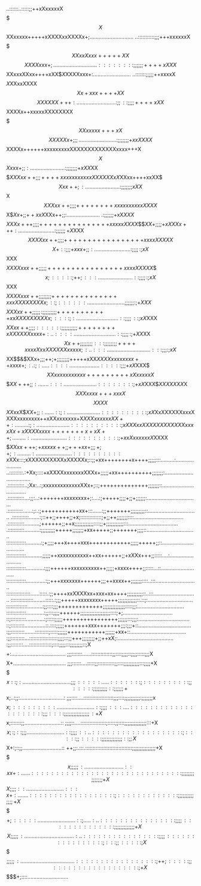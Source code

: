 ..::::::..:::::;;++xXxxxxxX$$$$$$$X$$$$$$$$$$XXxxxxx+++++xXXXXxxXXXXx+;.............................
..:::::::::::;;;+++xxxxxxX$$$$$$$$$$$$$$$$$$$XXxxXxxx+++++XX$$$$XXXXxxx+;...........................
..::::::::;;;;;;++++xXXX$$$$$$$$$$$$$$$$$$$$$$XXxxxXXxx++++xXX$$X$XXXXxxx+:.........................
..:::::::;;;;;++xxxxX$$$$$X$XXxxXXXX$$$$$$$$$$$$$$Xx+xxx++++XX$$$$XXXXXX+++:........................
..:;;::;;;;++++xXX$$$$$$XXXXx++xxxxxXXXXXXXX$$$$$$$XXxxxxx+++xX$$$$XXXXXx+;;;.......................
..:;;;;;;;+xxXXXX$$$$$$XXXXx++++++xxxxxxxxxXXXXXXXXXXXXXxxxx+++X$$X$$$Xxxx+;;:......................
.:;;;;;;;+xXX$XX$$$$$$XXXxx++;;;++++xxxxxxxxxxxXXXXXXxX$XXxx++++xxXX$$$Xxx++;:......................
.:;;;;;;;xXX$$X$$$$$$XXXxx++;;;;++++++++xxxxxxxxxxXXXX$$X$$Xx+;;++xxX$XXx++;;:......................
.:;;;;;;+xX$XXX$$$$$$XXXx+++;;;;+++++++++++++++xxxxxXXXX$$$$XX+;;;;+xXXXx+++:.......................
.:;;;;;;+X$XXX$$$$$$XXXXxx++;;;;+++++++++++++++++xxxxXXXXX$$$$X+::;;;+xxx+;;:.......................
.:;;;;:;xX$$XXX$$$$$XXXXxxx++;;;;;++++++++++++++++xxxxXXXXX$$$$x;:::::;++;:::.......................
::;;;;:;xX$$XXX$$$$$XXXXxxx++;;;;;;;;++++++++++++++xxxXXXXXXX$$Xx;::;::::::.........................
;;;;;;:;+X$$XX$$$$$$XXXxx++;;;;;:;;;;;;;;;+++++++++++xxXXXXXXXXXx;::::;:............................
::;;;;::;xX$XXX$$$$$XXxx++;;;;::::::;;;;;;;;;;++++++++xXXXXXXxxxx+:..::::...........................
.::;;;;:;+XX$XX$$$$$$Xx++;;;;;;;;:::;;;;;;;;++++xxxxXxxXXXXXXxxxxx;:..:::...........................
..:::;;;:;xX$$XX$$&$XXx+;;;++;+;;;;;;;;+++++xXX$XXXXxxxxxxxx++xxxx+;:.:;:.....::::..................
..:::::;;;+xX$XXX$$$XXxxxxxxxxxxx+++++++++xXxxxxxX$$$$$$$$$$$$XX+++;;:.......:::....................
..::::::::;+xX$XXX$$XXXXXXX$X$$XXXxxxx+++xxxX$$$$XXXX$$$XX$xxX$$XX+;;:......::;:....................
..::::::::::;xX$XxXXXXXXxxxXXXXxxxxxxxx++xXXxxxxxxx+X$XXXxxxxxxXX++:.........:;:....................
..:::::::::::;xXXXxxXX$$XXXXX$$XX$$XXXxxxxXx+xXXXXxxxx+++++++x+xX++;.........:......................
..:::::::::::;+xxXxxxxxxX$XXXX$$$$$$XXxx+++;+xxxxx++;;+++xx+;;;+;+;:.........:......................
..::::::::::x$XXx:::;xXXXXXXXXXXxXXXXXx;::;;+xx++++++++x++++;;;;;:::.........:......................
..:::::::::.:+Xx;::::+xXXXXxxxxxxxXXXx+;;;;;+xx++++++++++;;;;;;;:...................................
.:::::::::::..;Xx:..:;xxxxxxxxxxxxxXXx+;::;++++++++++++++;;;;;;;::..................................
.:::::::::::...:;;:..:+++++++xxxxxxxx+;:....:;+++++;;;;+;;+;;;;;;:..................................
.::::::::::......:;:.:;+++++++++++xx+:::......:;;+++++++;;;;;;;;;::.................................
.:::::::::::.......:;::++;;++++;;+x;::::::::::::::;+;;++;;;;;;;::::.................................
.:::::::::::..........;++++++;;++x;;;;;;;;;;;;::::;;+;;;;;;;;;;;:::.................................
.:::::::::::..........:;;;;;;;;;+++++;;;;;;;+xx+++++;;+++++++;;;;::.................................
:::::::::::::..........:;+;;;;+++x++++xxx++++++++++++;;;;;+++++;;::.................................
:::::::::::::...........;;;;;++xxxxxxxxxxx++xx++++++;;+xXXx+++;;:::::....:..........................
:::::::::::::............:;;;++++++xxxxxxxxxx++;;;;;+xxxx++++;;:::::...::...........................
:::::::::::::.............:;;+++xxxxxxx++++++;;;++xxxx++;;;;;;;::::..:::............................
::::::::::::::::......:::::.:;;++++xxXXXXxx+xxx+xx++++;;;;;;;;;;::..:::.............................
:::::::::::::::........:::::.:;;;+++++xxxxxxxx+++++;;;;;;;;;;;;::.::;:..............................
::::::::::::::..........:;;::::;;;+++++++++++++;;;;;;;;;;;;;;:::::;;:...............................
:::::::::::::............:;;:::;;;;++++++;;;;;;;;;;;;;;;;;;;::::;+;.................................
::;::::::::::............:;:::::;;;;;++++++++++++++++;;;;;;:::;;;:..................................
::;:::::::::..............::.::::;;;;;+++++++xxx+++++++;;;:;;;+::...................................
:;;:::::::::.......:::::::::;:::::;;;;;;+++++++++++;;;;;;+xx+::.....................................
:;;:::::::::...:::::::::::::::::::;;;;:::;;+++;;;;;;;;+;;++xX;:.....................................
:;;::::::::....:::::::::::::::;::::;;;;:::;;;;;;;;::;X$$$$$$$$+:....................................
;;;:::::::......::::::::::::::;;::::;;;;::;;;;:::::;;;X$$$$$$$$X+...................................
;;;::::::....:::::;;:::::::::::;;::::;;;;;;;;;;:::;;;;+X$$$$$$$x::;:................................
;;;:::::.....:::::::;::::::::::;;:::::;;;;;;;;;::;;;;;;+$$$$$$x;..:;;:.............................:
;;;::::....::::::::::::::::::::;;;::::;;;;;;;;;;:;;;;;;;x$$$$$x;:::::::::.........................::
;;;;:::....:::::::::::::::::::::;;;::::;;;;;;;;;;;;;;;;:+X$$$$$x;:::::::;;........................::
;;;;::....:::::::::::::::::;:::::;;::::;;;;;;;;;;;;;;:::+X$$$$$$x;:;::;;;.........................::
;;;;::..:::::::::::::::::::;:::::;;:::::;;;;;;;;;;;;;::;;X$$$$$$X+:;::;;..........................::
++;;:.:::.:::::::::::::::::::::::::::::::;;;;;;;;;;;;;;;+X$$$$$$$x;;;;;:..........................::
xx+:......:::::::::::::::::::::::::::::::;;;;;;;;;;;;;;;+X$$$$$$$X;;;;::.........................:::
x+:.......::::::::::::::::::;:::::::::::::;;;;;;;;;;;;;;+X$$$$$$$$+;:::::.........................::
;.....:..::::::::::::::::;;;;::::::::::::::;;;;;;;;;;;;;+X$$$$$$$$X;;;;;:...........................
......:..::::::::::::::::;;;;::::::::::::::::;:::;;:::::;X$$$$$$$$$;;;;;:...........................
.........:::::::::::::::::;++;:::::;;::::::::::::::::::;+X$$$$$$$$$+;::::...........................

<!--
**ky1e-g/ky1e-g** is a ✨ _special_ ✨ repository because its `README.md` (this file) appears on your GitHub profile.

Here are some ideas to get you started:

- 🔭 I’m currently working on ...
- 🌱 I’m currently learning ...
- 👯 I’m looking to collaborate on ...
- 🤔 I’m looking for help with ...
- 💬 Ask me about ...
- 📫 How to reach me: ...
- 😄 Pronouns: ...
- ⚡ Fun fact: ...
-->
